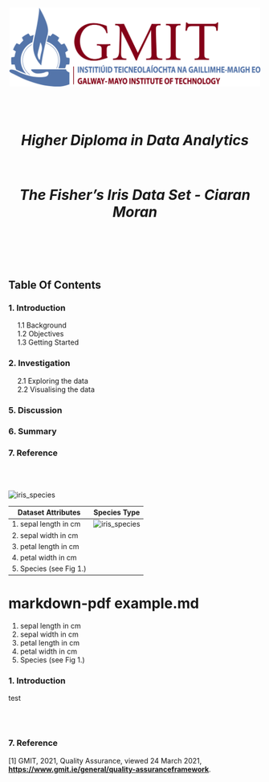 <br/>

<p align="center">
  <img src="./JPEGs/GMIT_logo.jpg" width="500" />
</p>  

<br/>
<br/>

<h1 align="center"><em><strong>Higher Diploma in Data Analytics  </h1></em></strong><br/>
<h1 align="center"><em><strong>The Fisher’s Iris Data Set - Ciaran Moran </h1></em></strong><br/>

<br/>
<br/>
<br/>



## Table Of Contents 
### 1. Introduction 
&emsp; 1.1 Background <br>
&emsp; 1.2 Objectives <br>
&emsp; 1.3 Getting Started <br>          
### 2. Investigation
&emsp; 2.1 Exploring the data <br> 
&emsp; 2.2 Visualising the data <br>
### 5. Discussion 
### 6. Summary 
### 7. Reference 

<br/>
<br/>


  ![iris_species](/JPEGs/Ronald_Fisher.jpg)


| Dataset Attributes  | Species Type |
| ------------- | ------------- |
| 1. sepal length in cm | ![iris_species](/JPEGs/Ronald_Fisher.jpg) |
| 2. sepal width in cm | 
| 3. petal length in cm | 
| 4. petal width in cm |
| 5. Species (see Fig 1.) |
 

# markdown-pdf example.md
1. sepal length in cm
2. sepal width in cm
3. petal length in cm
4. petal width in cm
5. Species (see Fig 1.)



### 1. Introduction
test

<br/>
<br/>

### 7. Reference 
[1] GMIT, 2021, Quality Assurance, viewed 24 March 2021, **<https://www.gmit.ie/general/quality-assuranceframework>**.

































